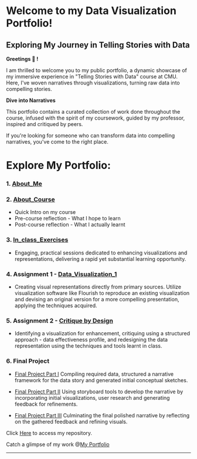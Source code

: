 # Welcome to my Data Visualization Portfolio!

## Exploring My Journey in Telling Stories with Data

**Greetings 🙂 !**

I am thrilled to welcome you to my public portfolio, a dynamic showcase of my immersive experience in "Telling Stories with Data" course at CMU. Here, 
I've woven narratives through visualizations, turning raw data into compelling stories.

**Dive into Narratives**

This portfolio contains a curated collection of work done throughout the course, infused with the spirit of my coursework, guided by my professor, inspired and critiqued by peers.

If you're looking for someone who can transform data into compelling narratives, you've come to the right place. 

# **Explore My Portfolio:** 

### 1. [About_Me](https://radhikag1604.github.io/Telling_Stories_With_Data/About_Me.html)

### 2. [About_Course](https://radhikag1604.github.io/Telling_Stories_With_Data/About_Course.html)
- Quick Intro on my course
- Pre-course reflection - What I hope to learn
- Post-course reflection - What I actually learnt

### 3. [In_class_Exercises](https://radhikag1604.github.io/Telling_Stories_With_Data/In_class_Exercises.html)
- Engaging, practical sessions dedicated to enhancing visualizations and representations, delivering a rapid yet substantial learning opportunity.

### 4. Assignment 1 - [Data_Visualization_1](https://radhikag1604.github.io/Telling_Stories_With_Data/Data_Visualization_1.html)
- Creating visual representations directly from primary sources. Utilize visualization software like Flourish to reproduce an existing 
visualization and devising an original version for a more compelling presentation, applying the techniques acquired.

### 5. Assignment 2 - [Critique by Design](https://radhikag1604.github.io/Telling_Stories_With_Data/critique-by-design.html)
- Identifying a visualization for enhancement, critiquing using a structured approach - data effectiveness profile, and redesigning the data representation using the techniques and tools learnt in class.

### 6. Final Project
- [Final Project Part I](https://radhikag1604.github.io/Telling_Stories_With_Data/final-project-part-one.html)
     Compiling required data, structured a narrative framework for the data story and generated initial conceptual sketches.
     
- [Final Project Part II](https://radhikag1604.github.io/Telling_Stories_With_Data/final-project-part-two.html)
     Using storyboard tools to develop the narrative by incorporating initial visualizations, user research and generating feedback for refinements.
      
- [Final Project Part III](https://radhikag1604.github.io/Telling_Stories_With_Data/final-project-part-three.html)
     Culminating the final polished narrative by reflecting on the gathered feedback and refining visuals. 

Click [Here](https://github.com/RadhikaG1604/TellingStories) to access my repository.

Catch a glimpse of my work @[My Portfolio](https://radhikag1604.github.io/Telling_Stories_With_Data/)

---

<!-- ### Setting up a separate page

So here's the code you'll need to add to your own site to create a second page. 

1. First, create a new page in your repository (for example, dataviz1.md)
2. Next, add a link to that page by inserting the following into your readme.md page:

`[title](dataviz)` or `[dataviz](https://cmustudent.github.io/portfolio/dataviz.html)` or `[CMU](https://www.cmu.edu)`

Any of those formats will work. Here's some examples of working links: 

`[title](dataviz)` = [title](dataviz) 
`[dataviz](https://cmustudent.github.io/portfolio/dataviz.html)` = [dataviz](https://cmustudent.github.io/portfolio/dataviz.html)  
`[CMU](https://www.cmu.edu)` = [CMU](https://www.cmu.edu)   

Make sure to check these from your publicly accessible URL to make sure they're working correctly (not from the preview tab). 

Looking for more?  A nice Markdown guide [can be found here](https://www.markdownguide.org/cheat-sheet/) --> 
